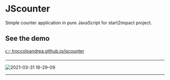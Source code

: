 
# JScounter
Simple counter application in pure JavaScript for start2impact project.

## See the demo
[:point_right: troccoloandrea.github.io/jscounter](troccoloandrea.github.io/jscounter "JScounter")

***
![2021-03-31 16-29-09](https://user-images.githubusercontent.com/46674104/113161450-b0657980-923e-11eb-9963-ebf7d63de8b4.gif)

***
